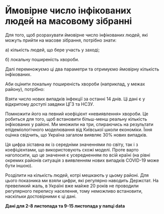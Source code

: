 # Ймовірне число інфікованих людей на масовому зібранні

Для того, щоб розрахувати ймовірне число інфікованих людей, які можуть прийти на масове зібрання, потрібно знати:

а) кількість людей, що бере участь у заході;

б) локальну поширеність хвороби.

Далі перемножуємо ці два параметри та отримуємо ймовірну кількість інфікованих.

Аби оцінити локальну поширеність хвороби (наприклад, у межах району), потрібно:

Взяти число нових випадків інфекції за останні 14 днів. Ці дані є у відкритому доступі завдяки ЦГЗ та НСЗУ.

Помножити його на певний коефіцієнт «невиявлення» хвороби. Це робиться для того, щоб встановити більш-менш реальну кількість інфікованих у районі. Ми множили на три, спираючись на результати епідеміологічного моделювання від Київської школи економіки. Їхня оцінка свідчить, що Україна загалом виявляє 30% нових випадків.

Ця цифра зіставна як із середніми значеннями по світу, так і з коефіцієнтами, що використовують схожі моделі. Проте варто наголосити, що це значення є усередненням по всій країні (на рівні окремих районів ситуація з виявленням нових випадків COVID-19 може бути іншою).

Розділити на кількість людей, котрі мешкають у цьому районі. Для цього показника ми взяли цифри, які регулярно наводить Держстат. На превеликий жаль, в Україні вже майже 20 років не проводили регулярного перепису населення, тому неможливо встановити, наскільки достовірними є ці дані.

**Дані для 2-8 листопада та 9-15 листопада у папці data**